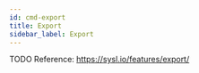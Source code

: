 ```yaml
---
id: cmd-export
title: Export
sidebar_label: Export
---
```



TODO
Reference: https://sysl.io/features/export/